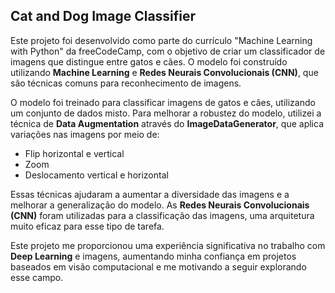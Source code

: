 ## Cat and Dog Image Classifier

Este projeto foi desenvolvido como parte do currículo "Machine Learning with Python" da freeCodeCamp, com o objetivo de criar um classificador de imagens que distingue entre gatos e cães. O modelo foi construído utilizando **Machine Learning** e **Redes Neurais Convolucionais (CNN)**, que são técnicas comuns para reconhecimento de imagens.

O modelo foi treinado para classificar imagens de gatos e cães, utilizando um conjunto de dados misto. Para melhorar a robustez do modelo, utilizei a técnica de **Data Augmentation** através do **ImageDataGenerator**, que aplica variações nas imagens por meio de:

- Flip horizontal e vertical
- Zoom
- Deslocamento vertical e horizontal

Essas técnicas ajudaram a aumentar a diversidade das imagens e a melhorar a generalização do modelo. As **Redes Neurais Convolucionais (CNN)** foram utilizadas para a classificação das imagens, uma arquitetura muito eficaz para esse tipo de tarefa.

Este projeto me proporcionou uma experiência significativa no trabalho com **Deep Learning** e imagens, aumentando minha confiança em projetos baseados em visão computacional e me motivando a seguir explorando esse campo.

